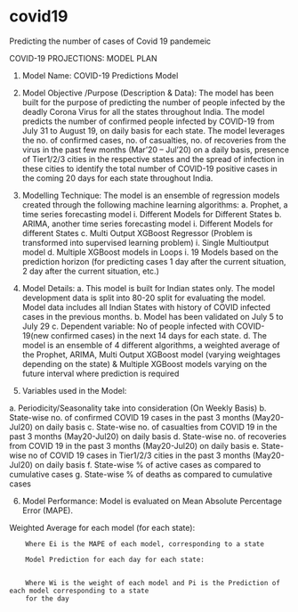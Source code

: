 # covid19
Predicting the number of cases of Covid 19 pandemeic

COVID-19 PROJECTIONS: MODEL PLAN


1.	Model Name: COVID-19 Predictions Model

2.	Model Objective /Purpose (Description & Data):
The model has been built for the purpose of predicting the number of people infected by the deadly Corona Virus for all the states throughout India. The model predicts the number of confirmed people infected by COVID-19 from July 31 to August 19, on daily basis for each state. 
The model leverages the no. of confirmed cases, no. of casualties, no. of recoveries from the virus in the past few months (Mar’20 – Jul’20) on a daily basis, presence of Tier1/2/3 cities in the respective states and the spread of infection in these cities to identify the total number of COVID-19 positive cases in the coming 20 days for each state throughout India.

3.	Modelling Technique:
The model is an ensemble of regression models created through the following machine learning algorithms:
a.	Prophet, a time series forecasting model
i.	Different Models for Different States
b.	ARIMA, another time series forecasting model
i.	Different Models for different States
c.	Multi Output XGBoost Regressor (Problem is transformed into supervised learning problem)
i.	Single Multioutput model 
d.	Multiple XGBoost models in Loops
i.	19 Models based on the prediction horizon (for predicting cases 1 day after the current situation, 2 day after the current situation, etc.) 

4.	Model Details:
a.	This model is built for Indian states only.  The model development data is split into 80-20 split for evaluating the model. Model data includes all Indian States with history of COVID infected cases in the previous months.
b.	Model has been validated on July 5 to July 29
c.	Dependent variable: No of people infected with COVID-19(new confirmed cases) in the next 14 days for each state.
d.	The model is an ensemble of 4 different algorithms, a weighted average of the Prophet, ARIMA, Multi Output XGBoost model (varying weightages depending on the state) & Multiple XGBoost models varying on the future interval where prediction is required




5.	Variables used in the Model:

a.	Periodicity/Seasonality take into consideration (On Weekly Basis)
b.	State-wise no. of confirmed COVID 19 cases in the past 3 months (May20-Jul20) on daily basis
c.	State-wise no. of casualties from COVID 19 in the past 3 months (May20-Jul20) on daily basis
d.	State-wise no. of recoveries from COVID 19 in the past 3 months (May20-Jul20) on daily basis
e.	State-wise no of COVID 19 cases in Tier1/2/3 cities in the past 3 months (May20-Jul20) on daily basis
f.	State-wise % of active cases as compared to cumulative cases
g.	State-wise % of deaths as compared to cumulative cases

6.	Model Performance:
Model is evaluated on Mean Absolute Percentage Error (MAPE).

Weighted Average for each model (for each state):
	

		Where Ei is the MAPE of each model, corresponding to a state	

        Model Prediction for each day for each state:
	
	
		Where Wi is the weight of each model and Pi is the Prediction of each model corresponding to a state
		for the day	





